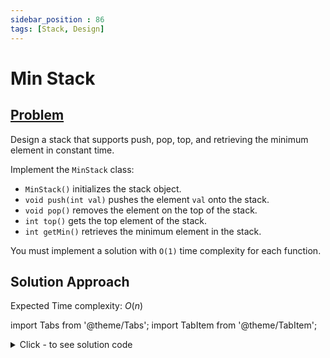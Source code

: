 ```yaml
---
sidebar_position : 86
tags: [Stack, Design]
---
```


# Min Stack

## [Problem](https://leetcode.com/problems/min-stack/)

<p>Design a stack that supports push, pop, top, and retrieving the minimum element in constant time.</p>

<p>Implement the <code>MinStack</code> class:</p>

<ul>
	<li><code>MinStack()</code> initializes the stack object.</li>
	<li><code>void push(int val)</code> pushes the element <code>val</code> onto the stack.</li>
	<li><code>void pop()</code> removes the element on the top of the stack.</li>
	<li><code>int top()</code> gets the top element of the stack.</li>
	<li><code>int getMin()</code> retrieves the minimum element in the stack.</li>
</ul>

<p>You must implement a solution with <code>O(1)</code> time complexity for each function.</p>

## Solution Approach

Expected Time complexity: $O(n)$

import Tabs from '@theme/Tabs';
import TabItem from '@theme/TabItem';

<details><summary>Click - to see solution code</summary>

<Tabs>
<TabItem value="cpp" label="C++">

```cpp
class MinStack {
   private:
    stack<int> s1;
    stack<int> s2;

   public:
    void push(int x) {
        s1.push(x);
        if (s2.empty() || x <= getMin()) s2.push(x);
    }
    void pop() {
        if (s1.top() == getMin()) s2.pop();
        s1.pop();
    }
    int top() { return s1.top(); }
    int getMin() { return s2.top(); }
};

```
</TabItem>
</Tabs>

</details>
